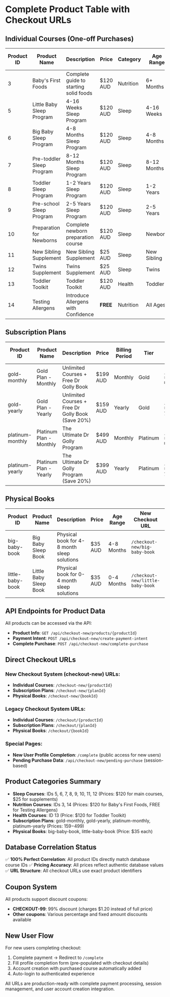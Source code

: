 # Complete Product Table with Checkout URLs

## Individual Courses (One-off Purchases)

| Product ID | Product Name | Description | Price | Category | Age Range | New Checkout URL | Legacy URL |
|------------|--------------|-------------|-------|----------|-----------|------------------|------------|
| 3 | Baby's First Foods | Complete guide to starting solid foods | $120 AUD | Nutrition | 6+ Months | `/checkout-new/3` | `/checkout/3` |
| 5 | Little Baby Sleep Program | 4-16 Weeks Sleep Program | $120 AUD | Sleep | 4-16 Weeks | `/checkout-new/5` | `/checkout/5` |
| 6 | Big Baby Sleep Program | 4-8 Months Sleep Program | $120 AUD | Sleep | 4-8 Months | `/checkout-new/6` | `/checkout/6` |
| 7 | Pre-toddler Sleep Program | 8-12 Months Sleep Program | $120 AUD | Sleep | 8-12 Months | `/checkout-new/7` | `/checkout/7` |
| 8 | Toddler Sleep Program | 1-2 Years Sleep Program | $120 AUD | Sleep | 1-2 Years | `/checkout-new/8` | `/checkout/8` |
| 9 | Pre-school Sleep Program | 2-5 Years Sleep Program | $120 AUD | Sleep | 2-5 Years | `/checkout-new/9` | `/checkout/9` |
| 10 | Preparation for Newborns | Complete newborn preparation course | $120 AUD | Sleep | Newborn | `/checkout-new/10` | `/checkout/10` |
| 11 | New Sibling Supplement | New Sibling Supplement | $25 AUD | Sleep | New Sibling | `/checkout-new/11` | `/checkout/11` |
| 12 | Twins Supplement | Twins Supplement | $25 AUD | Sleep | Twins | `/checkout-new/12` | `/checkout/12` |
| 13 | Toddler Toolkit | Toddler Toolkit | $120 AUD | Health | Toddler | `/checkout-new/13` | `/checkout/13` |
| 14 | Testing Allergens | Introduce Allergens with Confidence | **FREE** | Nutrition | All Ages | `/checkout-new/14` | `/checkout/14` |

## Subscription Plans

| Product ID | Product Name | Description | Price | Billing Period | Tier | New Checkout URL | Legacy URL |
|------------|--------------|-------------|-------|----------------|------|------------------|------------|
| gold-monthly | Gold Plan - Monthly | Unlimited Courses + Free Dr Golly Book | $199 AUD | Monthly | Gold | `/checkout-new/gold-monthly` | `/checkout/gold-monthly` |
| gold-yearly | Gold Plan - Yearly | Unlimited Courses + Free Dr Golly Book (Save 20%) | $159 AUD | Yearly | Gold | `/checkout-new/gold-yearly` | `/checkout/gold-yearly` |
| platinum-monthly | Platinum Plan - Monthly | The Ultimate Dr Golly Program | $499 AUD | Monthly | Platinum | `/checkout-new/platinum-monthly` | `/checkout/platinum-monthly` |
| platinum-yearly | Platinum Plan - Yearly | The Ultimate Dr Golly Program (Save 20%) | $399 AUD | Yearly | Platinum | `/checkout-new/platinum-yearly` | `/checkout/platinum-yearly` |

## Physical Books

| Product ID | Product Name | Description | Price | Age Range | New Checkout URL | Legacy URL |
|------------|--------------|-------------|-------|-----------|------------------|------------|
| big-baby-book | Big Baby Sleep Book | Physical book for 4-8 month sleep solutions | $35 AUD | 4-8 Months | `/checkout-new/big-baby-book` | `/checkout/big-baby-book` |
| little-baby-book | Little Baby Sleep Book | Physical book for 0-4 month sleep solutions | $35 AUD | 0-4 Months | `/checkout-new/little-baby-book` | `/checkout/little-baby-book` |

## API Endpoints for Product Data

All products can be accessed via the API:
- **Product Info**: `GET /api/checkout-new/products/{productId}`
- **Payment Intent**: `POST /api/checkout-new/create-payment-intent`
- **Complete Purchase**: `POST /api/checkout-new/complete-purchase`

## Direct Checkout URLs

### New Checkout System (checkout-new) URLs:
- **Individual Courses**: `/checkout-new/{productId}`
- **Subscription Plans**: `/checkout-new/{planId}`
- **Physical Books**: `/checkout-new/{bookId}`

### Legacy Checkout System URLs:
- **Individual Courses**: `/checkout/{productId}`
- **Subscription Plans**: `/checkout/{planId}`
- **Physical Books**: `/checkout/{bookId}`

### Special Pages:
- **New User Profile Completion**: `/complete` (public access for new users)
- **Pending Purchase Data**: `/api/checkout-new/pending-purchase` (session-based)

## Product Categories Summary

- **Sleep Courses**: IDs 5, 6, 7, 8, 9, 10, 11, 12 (Prices: $120 for main courses, $25 for supplements)
- **Nutrition Courses**: IDs 3, 14 (Prices: $120 for Baby's First Foods, FREE for Testing Allergens)
- **Health Courses**: ID 13 (Price: $120 for Toddler Toolkit)
- **Subscription Plans**: gold-monthly, gold-yearly, platinum-monthly, platinum-yearly (Prices: $159-$499)
- **Physical Books**: big-baby-book, little-baby-book (Price: $35 each)

## Database Correlation Status

✅ **100% Perfect Correlation**: All product IDs directly match database course IDs
✅ **Pricing Accuracy**: All prices reflect authentic database values
✅ **URL Structure**: All checkout URLs use exact product identifiers

## Coupon System

All products support discount coupons:
- **CHECKOUT-99**: 99% discount (charges $1.20 instead of full price)
- **Other coupons**: Various percentage and fixed amount discounts available

## New User Flow

For new users completing checkout:
1. Complete payment → Redirect to `/complete`
2. Fill profile completion form (pre-populated with checkout details)
3. Account creation with purchased course automatically added
4. Auto-login to authenticated experience

All URLs are production-ready with complete payment processing, session management, and user account creation integration.